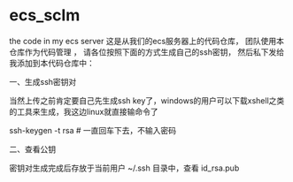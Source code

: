 # ecs_sclm
the code in my ecs server
这是从我们的ecs服务器上的代码仓库， 团队使用本仓库作为代码管理 ， 请各位按照下面的方式生成自己的ssh密钥， 然后私下发给我添加到本代码仓库中： 

一、生成ssh密钥对

当然上传之前肯定要自己先生成ssh key了，windows的用户可以下载xshell之类的工具来生成，我这边linux就直接输命令了

ssh-keygen -t rsa # 一直回车下去，不输入密码

二、查看公钥

密钥对生成完成后存放于当前用户 ~/.ssh 目录中，查看 id_rsa.pub 

